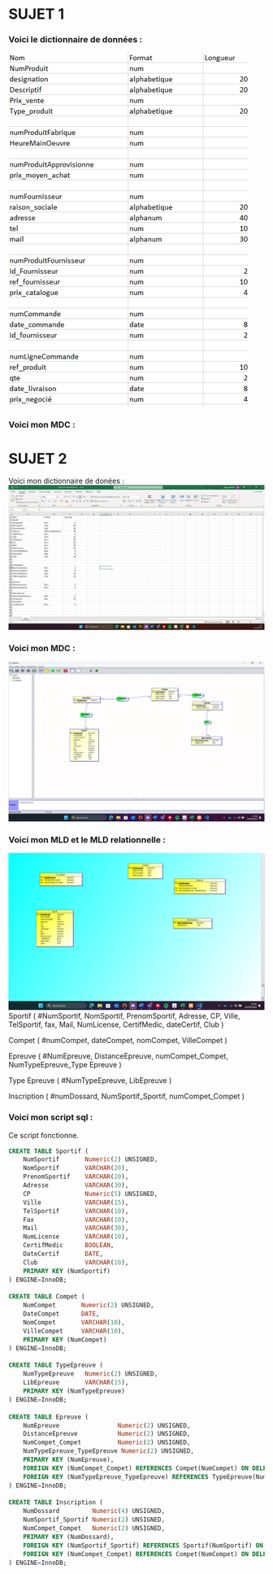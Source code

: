 # SUJET 1

### Voici le dictionnaire de données : 

![alt text](image-3.png)

### Voici mon MDC :


# SUJET 2

Voici mon dictionnaire de donées : 
![alt text](image.png)

### Voici mon MDC : 

![alt text](image-1.png)


### Voici mon MLD et le MLD relationnelle : 
![alt text](image-2.png)
Sportif (  #NumSportif,   NomSportif,   PrenomSportif,   Adresse,   CP,   Ville,   TelSportif,   fax,   Mail,   NumLicense,   CertifMedic,   dateCertif,   Club  )

Compet (  #numCompet,   dateCompet,   nomCompet,   VilleCompet  )

Epreuve (  #NumEpreuve,   DistanceEpreuve,   numCompet_Compet,   NumTypeEpreuve_Type Epreuve  )

Type Epreuve (  #NumTypeEpreuve,   LibEpreuve  )

Inscription (  #numDossard,   NumSportif_Sportif,   numCompet_Compet  )

### Voici mon script sql : 

Ce script fonctionne.

```sql
CREATE TABLE Sportif (
    NumSportif       Numeric(2) UNSIGNED,
    NomSportif       VARCHAR(20),
    PrenomSportif    VARCHAR(20),
    Adresse          VARCHAR(30),
    CP               Numeric(5) UNSIGNED,
    Ville            VARCHAR(15),
    TelSportif       VARCHAR(10),
    Fax              VARCHAR(10),
    Mail             VARCHAR(30),
    NumLicense       VARCHAR(10),
    CertifMedic      BOOLEAN,
    DateCertif       DATE,
    Club             VARCHAR(10),
    PRIMARY KEY (NumSportif)
) ENGINE=InnoDB;

CREATE TABLE Compet (
    NumCompet       Numeric(2) UNSIGNED,
    DateCompet      DATE,
    NomCompet       VARCHAR(10),
    VilleCompet     VARCHAR(10),
    PRIMARY KEY (NumCompet)
) ENGINE=InnoDB;

CREATE TABLE TypeEpreuve (
    NumTypeEpreuve   Numeric(2) UNSIGNED,
    LibEpreuve       VARCHAR(15),
    PRIMARY KEY (NumTypeEpreuve)
) ENGINE=InnoDB;

CREATE TABLE Epreuve (
    NumEpreuve                Numeric(2) UNSIGNED,
    DistanceEpreuve           Numeric(2) UNSIGNED,
    NumCompet_Compet          Numeric(2) UNSIGNED,
    NumTypeEpreuve_TypeEpreuve Numeric(2) UNSIGNED,
    PRIMARY KEY (NumEpreuve),
    FOREIGN KEY (NumCompet_Compet) REFERENCES Compet(NumCompet) ON DELETE CASCADE ON UPDATE CASCADE,
    FOREIGN KEY (NumTypeEpreuve_TypeEpreuve) REFERENCES TypeEpreuve(NumTypeEpreuve) ON DELETE CASCADE ON UPDATE CASCADE
) ENGINE=InnoDB;

CREATE TABLE Inscription (
    NumDossard         Numeric(4) UNSIGNED,
    NumSportif_Sportif Numeric(2) UNSIGNED,
    NumCompet_Compet   Numeric(2) UNSIGNED,
    PRIMARY KEY (NumDossard),
    FOREIGN KEY (NumSportif_Sportif) REFERENCES Sportif(NumSportif) ON DELETE CASCADE ON UPDATE CASCADE,
    FOREIGN KEY (NumCompet_Compet) REFERENCES Compet(NumCompet) ON DELETE CASCADE ON UPDATE CASCADE
) ENGINE=InnoDB;

```